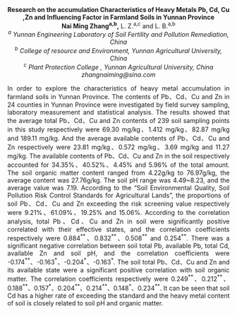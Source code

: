 <center><strong>Research on the accumulation Characteristics of Heavy Metals Pb, Cd, Cu ,Zn and Influencing Factor in Farmland Soils in Yunnan Province</strong>

<center><strong>Nai Ming Zhang<sup>a,b</sup>,</strong> L. Z.<sup>a,c</sup> and L. B.<sup>a,b</sup>

<center><i><sup>a</sup> Yunnan Engineering Laboratory of Soil Fertility and Pollution
Remediation, China</i>

<center><i><sup>b</sup> College of resource and Environment, Yunnan Agricultural
University, China</i>

<center><i><sup>c</sup> Plant Protection College , Yunnan Agricultural University, China</i>

<center><i>zhangnaiming@sina.com</i>

<p style=text-align:justify>In order to explore the characteristics of heavy metal accumulation in
farmland soils in Yunnan Province. The contents of Pb、Cd、Cu and Zn in
24 counties in Yunnan Province were investigated by field survey
sampling, laboratory measurement and statistical analysis. The results
showed that the average total Pb、Cd、Cu and Zn contents of 239 soil
sampling points in this study respectively were 69.30 mg/kg、1.412
mg/kg、82.87 mg/kg and 189.11 mg/kg. And the average available contents
of Pb、Cd、Cu and Zn respectively were 23.81 mg/kg、0.572 mg/kg、3.69
mg/kg and 11.27 mg/kg. The available contents of Pb、Cd、Cu and Zn in
the soil respectively accounted for 34.35%、40.52%、4.45% and 5.96% of
the total amount. The soil organic matter content ranged from 4.22g/kg
to 76.97g/kg, the average content was 27.76g/kg. The soil pH range was
4.49~8.23, and the average value was 7.19. According to the “Soil
Environmental Quality, Soil Pollution Risk Control Standards for
Agricultural Lands”, the proportions of soil Pb、Cd、Cu and Zn exceeding
the risk screening value respectively were 9.21%、61.09%、19.25% and
15.06%. According to the correlation analysis, total Pb、Cd、Cu and Zn
in soil were significantly positive correlated with their effective
states, and the correlation coefficients respectively were
0.884<sup>**</sup>、0.832<sup>**</sup>、0.508<sup>**</sup> and 0.254<sup>**</sup>. There was a
significant negative correlation between soil total Pb, available Pb,
total Cd, available Zn and soil pH, and the correlation coefficients
were -0.174<sup>**</sup>、-0.163<sup>*</sup>、-0.204<sup>*</sup>、-0.163<sup>*</sup>. The soil total
Pb、Cd、Cu and Zn and its available state were a significant positive
correlation with soil organic matter. The correlation coefficients
respectively were
0.249<sup>**</sup>、0.212<sup>**</sup>、0.188<sup>**</sup>、0.157<sup>*</sup>、0.204<sup>**</sup>、0.214<sup>**</sup>、0.148<sup>*</sup>、0.234<sup>**</sup>.
It can be seen that soil Cd has a higher rate of exceeding the standard
and the heavy metal content of soil is closely related to soil pH and
organic matter.

